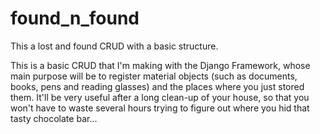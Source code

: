# found_n_found
This a lost and found CRUD with a basic structure.

This is a basic CRUD that I'm making with the Django Framework, whose main purpose will be to register material objects 
(such as documents, books, pens and reading glasses) and the places where you just stored them. 
It'll be very useful after a long clean-up of your house, so that you won't have to waste several
hours trying to figure out where you hid that tasty chocolate bar...
